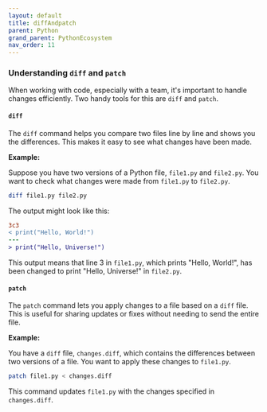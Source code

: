```yaml
---
layout: default
title: diffAndpatch
parent: Python
grand_parent: PythonEcosystem
nav_order: 11
---
```


### Understanding `diff` and `patch`

When working with code, especially with a team, it's important to handle changes efficiently. Two handy tools for this are `diff` and `patch`.

#### `diff`

The `diff` command helps you compare two files line by line and shows you the differences. This makes it easy to see what changes have been made.

**Example:**

Suppose you have two versions of a Python file, `file1.py` and `file2.py`. You want to check what changes were made from `file1.py` to `file2.py`.

```bash
diff file1.py file2.py
```

The output might look like this:

```diff
3c3
< print("Hello, World!")
---
> print("Hello, Universe!")
```

This output means that line 3 in `file1.py`, which prints "Hello, World!", has been changed to print "Hello, Universe!" in `file2.py`.

#### `patch`

The `patch` command lets you apply changes to a file based on a `diff` file. This is useful for sharing updates or fixes without needing to send the entire file.

**Example:**

You have a `diff` file, `changes.diff`, which contains the differences between two versions of a file. You want to apply these changes to `file1.py`.

```bash
patch file1.py < changes.diff
```

This command updates `file1.py` with the changes specified in `changes.diff`.